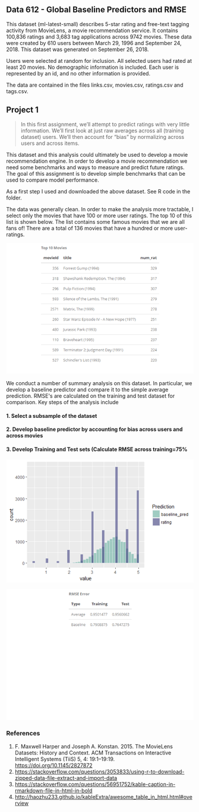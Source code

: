 ## Data 612 - Global Baseline Predictors and RMSE

This dataset (ml-latest-small) describes 5-star rating and free-text tagging activity from MovieLens, a movie recommendation service. It contains 100,836 ratings and 3,683 tag applications across 9742 movies. These data were created by 610 users between March 29, 1996 and September 24, 2018. This dataset was generated on September 26, 2018.

Users were selected at random for inclusion. All selected users had rated at least 20 movies. No demographic information is included. Each user is represented by an id, and no other information is provided.

The data are contained in the files links.csv, movies.csv, ratings.csv and tags.csv. 

## Project 1
> In this first assignment, we’ll attempt to predict ratings with very little information. We’ll first look at just raw averages across all (training dataset) users. We’ll then account for “bias” by normalizing across users and across items.

This dataset and this analysis could ultimately be used to develop a movie recommendation engine. In order to develop a movie recommendation we need some benchmarks and ways to measure and predict future ratings. The goal of this assignment is to develop simple benchmarks that can be used to compare model performance. 

As a first step I used and downloaded the above dataset. See R code in the folder. 

The data was generally clean. In order to make the analysis more tractable, I select only the movies that have 100 or more user ratings. The top 10 of this list is shown below. The list contains some famous movies that we are all fans of! There are a total of 136 movies that have a hundred or more user-ratings. 

![](images/top10movies.png)

We conduct a number of summary analysis on this dataset. In particular, we develop a baseline predictor and compare it to the simple average prediction. RMSE's are calculated on the training and test dataset for comparison. Key steps of the analysis include

#### 1. Select a subsample of the dataset
#### 2. Develop baseline predictor by accounting for bias across users and across movies
#### 3. Develop Training and Test sets (Calculate RMSE across training=75%

![](images/rating_hist.png)


![](images/summary.png)

### References
1. F. Maxwell Harper and Joseph A. Konstan. 2015. The MovieLens Datasets: History and Context. ACM Transactions on Interactive Intelligent Systems (TiiS) 5, 4: 19:1–19:19. 
https://doi.org/10.1145/2827872
2. https://stackoverflow.com/questions/3053833/using-r-to-download-zipped-data-file-extract-and-import-data
3. https://stackoverflow.com/questions/56951752/kable-caption-in-rmarkdown-file-in-html-in-bold
4. http://haozhu233.github.io/kableExtra/awesome_table_in_html.html#overview

